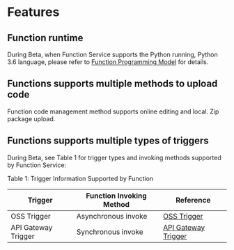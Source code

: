# Features


## Function runtime

During Beta, when Function Service supports the Python running, Python 3.6 language, please refer to [Function Programming Model](../Operation-Guide/buildfunction/programming-model/basic-concept.md) for details.

## Functions supports multiple methods to upload code

Function code management method supports online editing and local. Zip package upload.

## Functions supports multiple types of triggers

During Beta, see Table 1 for trigger types and invoking methods supported by Function Service:

Table 1: Trigger Information Supported by Function

| Trigger      | Function Invoking Method | Reference       |
| ---------- | ------------ | ---------- |
| OSS Trigger  | Asynchronous invoke     | [OSS Trigger](../Operation-Guide/invokefunction/triggermanagement/eventsourceservice/oss-tirgger.md)|
| API Gateway Trigger | Synchronous invoke     | [API Gateway Trigger](../Operation-Guide/invokefunction/triggermanagement/eventsourceservice/apig-tigger.md)|
